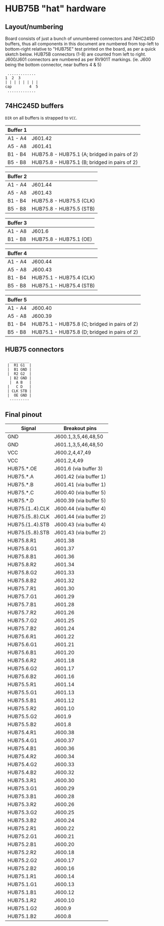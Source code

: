 HUB75B "hat" hardware
=====================

Layout/numbering
----------------

Board consists of just a bunch of unnumbered connectors and 74HC245D buffers,
thus all components in this document are numbered from top-left to bottom-right
relative to "HUB75E" test printed on the board, as per a quick sketch below.
HUB75B connectors (1-8) are counted from left to right. J600/J601 connectors
are numbered as per RV901T markings. (ie. J600 being the bottom connector, near
buffers 4 & 5)

```
 .............
1  2  3
| | | | | | | |
cap        4  5
 .............
```

74HC245D buffers
----------------

`DIR` on all buffers is strapped to `VCC`.

| Buffer 1 | |
|---------|---------|
| A1 - A4 | J601.42 |
| A5 - A8 | J601.41 |
| B1 - B4 | HUB75.8 - HUB75.1 (A; bridged in pairs of 2) |
| B5 - B8 | HUB75.8 - HUB75.1 (B; bridged in pairs of 2) |

| Buffer 2 | |
|---------|---------|
| A1 - A4 | J601.44 |
| A5 - A8 | J601.43 |
| B1 - B4 | HUB75.8 - HUB75.5 (CLK) |
| B5 - B8 | HUB75.8 - HUB75.5 (STB) |

| Buffer 3 | |
|---------|---------|
| A1 - A8 | J601.6 |
| B1 - B8 | HUB75.8 - HUB75.1 (OE) |

| Buffer 4 | |
|---------|---------|
| A1 - A4 | J600.44 |
| A5 - A8 | J600.43 |
| B1 - B4 | HUB75.1 - HUB75.4 (CLK) |
| B5 - B8 | HUB75.1 - HUB75.4 (STB) |

| Buffer 5 | |
|---------|---------|
| A1 - A4 | J600.40 |
| A5 - A8 | J600.39 |
| B1 - B4 | HUB75.1 - HUB75.8 (C; bridged in pairs of 2) |
| B5 - B8 | HUB75.1 - HUB75.8 (D; bridged in pairs of 2) |

HUB75 connectors
----------------

```
  _________
 |  R1 G1  |
 |  B1 GND |
 |  R2 G2  |
  | B2 GND |
  |  A B   |
 |   C D   |
 | CLK STB |
 |  OE GND |
  ---------
```

Final pinout
------------

| Signal | Breakout pins |
|--------|---------------|
| GND    | J600.1,3,5,46,48,50 |
| GND    | J601.1,3,5,46,48,50 |
| VCC    | J600.2,4,47,49 |
| VCC    | J601.2,4,49 |
| HUB75.*.OE | J601.6 (via buffer 3) |
| HUB75.*.A  | J601.42 (via buffer 1) |
| HUB75.*.B  | J601.41 (via buffer 1) |
| HUB75.*.C  | J600.40 (via buffer 5) |
| HUB75.*.D  | J600.39 (via buffer 5) |
| HUB75.{1..4}.CLK | J600.44 (via buffer 4) |
| HUB75.{5..8}.CLK | J601.44 (via buffer 2) |
| HUB75.{1..4}.STB | J600.43 (via buffer 4) |
| HUB75.{5..8}.STB | J601.43 (via buffer 2) |
| HUB75.8.R1 | J601.38 |
| HUB75.8.G1 | J601.37 |
| HUB75.8.B1 | J601.36 |
| HUB75.8.R2 | J601.34 |
| HUB75.8.G2 | J601.33 |
| HUB75.8.B2 | J601.32 |
| HUB75.7.R1 | J601.30 |
| HUB75.7.G1 | J601.29 |
| HUB75.7.B1 | J601.28 |
| HUB75.7.R2 | J601.26 |
| HUB75.7.G2 | J601.25 |
| HUB75.7.B2 | J601.24 |
| HUB75.6.R1 | J601.22 |
| HUB75.6.G1 | J601.21 |
| HUB75.6.B1 | J601.20 |
| HUB75.6.R2 | J601.18 |
| HUB75.6.G2 | J601.17 |
| HUB75.6.B2 | J601.16 |
| HUB75.5.R1 | J601.14 |
| HUB75.5.G1 | J601.13 |
| HUB75.5.B1 | J601.12 |
| HUB75.5.R2 | J601.10 |
| HUB75.5.G2 | J601.9 |
| HUB75.5.B2 | J601.8 |
| HUB75.4.R1 | J600.38 |
| HUB75.4.G1 | J600.37 |
| HUB75.4.B1 | J600.36 |
| HUB75.4.R2 | J600.34 |
| HUB75.4.G2 | J600.33 |
| HUB75.4.B2 | J600.32 |
| HUB75.3.R1 | J600.30 |
| HUB75.3.G1 | J600.29 |
| HUB75.3.B1 | J600.28 |
| HUB75.3.R2 | J600.26 |
| HUB75.3.G2 | J600.25 |
| HUB75.3.B2 | J600.24 |
| HUB75.2.R1 | J600.22 |
| HUB75.2.G1 | J600.21 |
| HUB75.2.B1 | J600.20 |
| HUB75.2.R2 | J600.18 |
| HUB75.2.G2 | J600.17 |
| HUB75.2.B2 | J600.16 |
| HUB75.1.R1 | J600.14 |
| HUB75.1.G1 | J600.13 |
| HUB75.1.B1 | J600.12 |
| HUB75.1.R2 | J600.10 |
| HUB75.1.G2 | J600.9 |
| HUB75.1.B2 | J600.8 |
